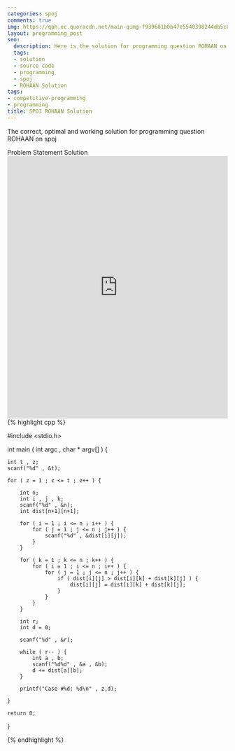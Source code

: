 ```yaml
---
categories: spoj
comments: true
img: https://qph.ec.quoracdn.net/main-qimg-f939681b0b47e5540398244db5c8966f?convert_to_webp=true
layout: programming_post
seo:
  description: Here is the solution for programming question ROHAAN on spoj
  tags:
  - solution
  - source code
  - programming
  - spoj
  - ROHAAN Solution
tags:
- competitive-programming
- programming
title: SPOJ ROHAAN Solution
---
```

The correct, optimal and working solution for programming question ROHAAN on spoj

<div class="ui secondary pointing large menu">
  <a class="grey item" data-tab="problem-statement">
    Problem Statement
  </a>
  <a class="active item grey" data-tab="solution">
    Solution
  </a>
</div>
<div class="ui bottom attached tab" data-tab="problem-statement">
    <iframe src="http://www.spoj.com/problems/ROHAAN/" width="100%" height="600px" style="overflow: scroll; border: none;"></iframe>
</div>
<div class="ui bottom attached active tab" data-tab="solution">
{% highlight cpp %}

#include <stdio.h>

int main ( int argc , char * argv[] ) {

	int t , z;
	scanf("%d" , &t);

	for ( z = 1 ; z <= t ; z++ ) {

		int n;
		int i , j , k;
		scanf("%d" , &n);
		int dist[n+1][n+1];

		for ( i = 1 ; i <= n ; i++ ) {
			for ( j = 1 ; j <= n ; j++ ) {
				scanf("%d" , &dist[i][j]);
			}
		}

		for ( k = 1 ; k <= n ; k++ ) {
			for ( i = 1 ; i <= n ; i++ ) {
				for ( j = 1 ; j <= n ; j++ ) {
					if ( dist[i][j] > dist[i][k] + dist[k][j] ) {
						dist[i][j] = dist[i][k] + dist[k][j];
					}
				}
			}
		}

		int r;
		int d = 0;

		scanf("%d" , &r);

		while ( r-- ) {
			int a , b;
			scanf("%d%d" , &a , &b);
			d += dist[a][b];
		}

		printf("Case #%d: %d\n" , z,d);

	}

	return 0;
}


{% endhighlight %}
</div>
